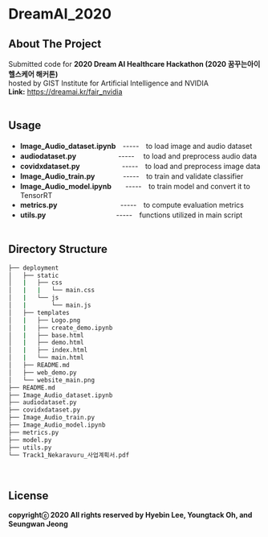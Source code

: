 # DreamAI_2020
## About The Project
Submitted code for **2020 Dream AI Healthcare Hackathon (2020 꿈꾸는아이 헬스케어 해커톤)**<br />
hosted by GIST Institute for Artificial Intelligence and NVIDIA<br />
**Link:** https://dreamai.kr/fair_nvidia<br /><br />

## Usage
- **Image_Audio_dataset.ipynb**　-----　to load image and audio dataset<br />
- **audiodataset.py**　　　　　　----- 　to load and preprocess audio data<br />
- **covidxdataset.py**　　　　　　-----　to load and preprocess image data<br />
- **Image_Audio_train.py**　　　　-----　to train and validate classifier<br />
- **Image_Audio_model.ipynb**　　-----　to train model and convert it to TensorRT<br />
- **metrics.py**　　　　　　　　　-----　to compute evaluation metrics<br />
- **utils.py**　　　　　　　　　　-----　functions utilized in main script<br /><br />

## Directory Structure
```bash
├── deployment
│   ├── static
│   |   ├── css
│   |   |   └── main.css
│   |   └── js
│   |       └── main.js
│   ├── templates
│   |   ├── Logo.png
│   |   ├── create_demo.ipynb
│   |   ├── base.html
│   |   ├── demo.html
│   |   ├── index.html
│   |   └── main.html
│   ├── README.md
│   ├── web_demo.py
│   └── website_main.png
├── README.md
├── Image_Audio_dataset.ipynb
├── audiodataset.py
├── covidxdataset.py
├── Image_Audio_train.py
├── Image_Audio_model.ipynb
├── metrics.py
├── model.py
├── utils.py
└── Track1_Nekaravuru_사업계획서.pdf
```
<br />

## License
**copyrightⓒ 2020 All rights reserved by Hyebin Lee, Youngtack Oh, and Seungwan Jeong<br /><br />**
